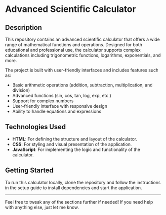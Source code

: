 # Advanced Scientific Calculator

## Description
This repository contains an advanced scientific calculator that offers a wide range of mathematical functions and operations. Designed for both educational and professional use, the calculator supports complex calculations including trigonometric functions, logarithms, exponentials, and more. 

The project is built with user-friendly interfaces and includes features such as:

- Basic arithmetic operations (addition, subtraction, multiplication, and division)
- Advanced functions (sin, cos, tan, log, exp, etc.)
- Support for complex numbers
- User-friendly interface with responsive design
- Ability to handle equations and expressions

## Technologies Used
- **HTML**: For defining the structure and layout of the calculator.
- **CSS**: For styling and visual presentation of the application.
- **JavaScript**: For implementing the logic and functionality of the calculator.

## Getting Started
To run this calculator locally, clone the repository and follow the instructions in the setup guide to install dependencies and start the application.

---

Feel free to tweak any of the sections further if needed! If you need help with anything else, just let me know.
